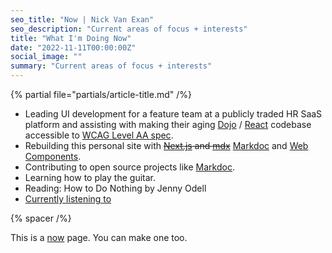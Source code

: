 ```yaml
---
seo_title: "Now | Nick Van Exan"
seo_description: "Current areas of focus + interests"
title: "What I'm Doing Now"
date: "2022-11-11T00:00:00Z"
social_image: ""
summary: "Current areas of focus + interests"
---
```


{% partial file="partials/article-title.md" /%}

- Leading UI development for a feature team at a publicly traded HR SaaS platform and assisting with making their aging [Dojo](https://dojotoolkit.org/) / [React](https://reactjs.org/) codebase accessible to [WCAG Level AA spec](https://www.w3.org/WAI/WCAG2AA-Conformance).
- Rebuilding this personal site with ~~[Next.js](https://nextjs.org/) and [mdx](https://mdxjs.com)~~ [Markdoc](https://markdoc.io/) and [Web Components](https://developer.mozilla.org/en-US/docs/Web/Web_Components).
- Contributing to open source projects like [Markdoc](https://github.com/markdoc/markdoc).
- Learning how to play the guitar.
- Reading: How to Do Nothing by Jenny Odell
- [Currently listening to](https://open.spotify.com/playlist/4wAztQSMz1fhUVTIqmpjPN?si=RJo-bHRBQ3GzpcfZserCtg)

{% spacer /%}

This is a [now](https://nownownow.com/about) page. You can make one too.
